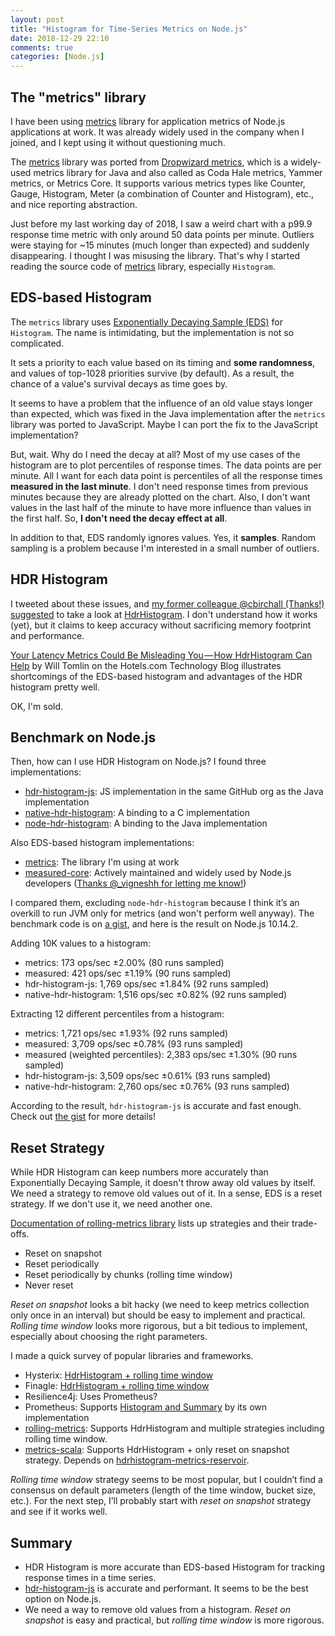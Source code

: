```yaml
---
layout: post
title: "Histogram for Time-Series Metrics on Node.js"
date: 2018-12-29 22:10
comments: true
categories: [Node.js]
---
```


## The "metrics" library

I have been using [metrics](https://github.com/mikejihbe/metrics) library for application metrics of Node.js applications at work. It was already widely used in the company when I joined, and I kept using it without questioning much.

The [metrics](https://github.com/mikejihbe/metrics) library was ported from [Dropwizard metrics](https://github.com/dropwizard/metrics), which is a widely-used metrics library for Java and also called as Coda Hale metrics, Yammer metrics, or Metrics Core. It supports various metrics types like Counter, Gauge, Histogram, Meter (a combination of Counter and Histogram), etc., and nice reporting abstraction.

Just before my last working day of 2018, I saw a weird chart with a p99.9 response time metric with only around 50 data points per minute. Outliers were staying for ~15 minutes (much longer than expected) and suddenly disappearing. I thought I was misusing the library. That's why I started reading the source code of [metrics](https://github.com/mikejihbe/metrics) library, especially `Histogram`.

## EDS-based Histogram

The `metrics` library uses [Exponentially Decaying Sample (EDS)](https://github.com/mikejihbe/metrics/blob/v0.1.20/stats/exponentially_decaying_sample.js) for `Histogram`. The name is intimidating, but the implementation is not so complicated.

It sets a priority to each value based on its timing and **some randomness**, and values of top-1028 priorities survive (by default). As a result, the chance of a value's survival decays as time goes by.

It seems to have a problem that the influence of an old value stays longer than expected, which was fixed in the Java implementation after the `metrics` library was ported to JavaScript. Maybe I can port the fix to the JavaScript implementation?

But, wait. Why do I need the decay at all? Most of my use cases of the histogram are to plot percentiles of response times. The data points are per minute. All I want for each data point is percentiles of all the response times **measured in the last minute**. I don't need response times from previous minutes because they are already plotted on the chart. Also, I don't want values in the last half of the minute to have more influence than values in the first half.
So, **I don't need the decay effect at all**.

In addition to that, EDS randomly ignores values. Yes, it **samples**. Random sampling is a problem because I'm interested in a small number of outliers.

## HDR Histogram

I tweeted about these issues, and [my former colleague @cbirchall (Thanks!) suggested](https://twitter.com/cbirchall/status/1077526632951414784) to take a look at [HdrHistogram](https://github.com/HdrHistogram/HdrHistogram). I don't understand how it works (yet), but it claims to keep accuracy without sacrificing memory footprint and performance.

[Your Latency Metrics Could Be Misleading You — How HdrHistogram Can Help](https://medium.com/hotels-com-technology/your-latency-metrics-could-be-misleading-you-how-hdrhistogram-can-help-9d545b598374) by Will Tomlin on the Hotels.com Technology Blog illustrates shortcomings of the EDS-based histogram and advantages of the HDR histogram pretty well.

OK, I'm sold.

## Benchmark on Node.js

Then, how can I use HDR Histogram on Node.js? I found three implementations:

- [hdr-histogram-js](https://github.com/HdrHistogram/HdrHistogramJS): JS implementation in the same GitHub org as the Java implementation
- [native-hdr-histogram](https://github.com/mcollina/native-hdr-histogram): A binding to a C implementation
- [node-hdr-histogram](https://github.com/kiggundu/node-hdr-histogram): A binding to the Java implementation

Also EDS-based histogram implementations:

- [metrics](https://github.com/mikejihbe/metrics): The library I'm using at work
- [measured-core](https://github.com/yaorg/node-measured/tree/master/packages/measured-core): Actively maintained and widely used by Node.js developers ([Thanks @_vigneshh for letting me know!](https://twitter.com/_vigneshh/status/1078287577394880512))

I compared them, excluding `node-hdr-histogram` because I think it’s an overkill to run JVM only for metrics (and won't perform well anyway). The benchmark code is on [a gist](https://gist.github.com/shuhei/3a747b26b62242ae795616b04c24024f), and here is the result on Node.js 10.14.2.

Adding 10K values to a histogram:

- metrics: 173 ops/sec ±2.00% (80 runs sampled)
- measured: 421 ops/sec ±1.19% (90 runs sampled)
- hdr-histogram-js: 1,769 ops/sec ±1.84% (92 runs sampled)
- native-hdr-histogram: 1,516 ops/sec ±0.82% (92 runs sampled)

Extracting 12 different percentiles from a histogram:

- metrics: 1,721 ops/sec ±1.93% (92 runs sampled)
- measured: 3,709 ops/sec ±0.78% (93 runs sampled)
- measured (weighted percentiles): 2,383 ops/sec ±1.30% (90 runs sampled)
- hdr-histogram-js: 3,509 ops/sec ±0.61% (93 runs sampled)
- native-hdr-histogram: 2,760 ops/sec ±0.76% (93 runs sampled)

According to the result, `hdr-histogram-js` is accurate and fast enough. Check out [the gist](https://gist.github.com/shuhei/3a747b26b62242ae795616b04c24024f) for more details!

## Reset Strategy

While HDR Histogram can keep numbers more accurately than Exponentially Decaying Sample, it doesn't throw away old values by itself. We need a strategy to remove old values out of it. In a sense, EDS is a reset strategy. If we don't use it, we need another one.

[Documentation of rolling-metrics library](https://github.com/vladimir-bukhtoyarov/rolling-metrics/blob/e1bff04f05743b642585897182bb6807b1bdfce2/histograms.md#configuration-options-for-evicting-the-old-values-of-from-reservoir) lists up strategies and their trade-offs.

- Reset on snapshot
- Reset periodically
- Reset periodically by chunks (rolling time window)
- Never reset

*Reset on snapshot* looks a bit hacky (we need to keep metrics collection only once in an interval) but should be easy to implement and practical. *Rolling time window* looks more rigorous, but a bit tedious to implement, especially about choosing the right parameters.

I made a quick survey of popular libraries and frameworks.

- Hysterix: [HdrHistogram + rolling time window](https://github.com/Netflix/Hystrix/blob/v1.5.18/hystrix-core/src/main/java/com/netflix/hystrix/metric/consumer/RollingCommandLatencyDistributionStream.java)
- Finagle: [HdrHistogram + rolling time window](https://github.com/twitter/finagle/blob/finagle-18.12.0/finagle-core/src/main/scala/com/twitter/finagle/util/WindowedPercentileHistogram.scala)
- Resilience4j: Uses Prometheus?
- Prometheus: Supports [Histogram and Summary](https://prometheus.io/docs/practices/histograms/) by its own implementation
- [rolling-metrics](https://github.com/vladimir-bukhtoyarov/rolling-metrics): Supports HdrHistogram and multiple strategies including rolling time window.
- [metrics-scala](https://github.com/erikvanoosten/metrics-scala): Supports HdrHistogram + only reset on snapshot strategy. Depends on [hdrhistogram-metrics-reservoir](https://bitbucket.org/marshallpierce/hdrhistogram-metrics-reservoir).

*Rolling time window* strategy seems to be most popular, but I couldn’t find a consensus on default parameters (length of the time window, bucket size, etc.). For the next step, I’ll probably start with *reset on snapshot* strategy and see if it works well.

## Summary

- HDR Histogram is more accurate than EDS-based Histogram for tracking response times in a time series.
- [hdr-histogram-js](https://github.com/HdrHistogram/HdrHistogramJS) is accurate and performant. It seems to be the best option on Node.js.
- We need a way to remove old values from a histogram. *Reset on snapshot* is easy and practical, but *rolling time window* is more rigorous.
